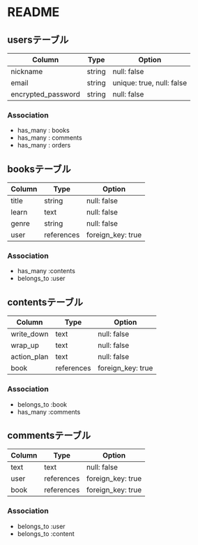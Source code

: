 # README
## usersテーブル
| Column             | Type    | Option                    |
| ------------------ | ------- | ------------------------- |
| nickname           | string  | null: false               |
| email              | string  | unique: true, null: false |
| encrypted_password | string  | null: false               |

### Association
- has_many : books
- has_many : comments
- has_many : orders

## booksテーブル
| Column   | Type       | Option            |
| -------- | ---------- | ----------------- |
| title    | string     | null: false       |
| learn    | text       | null: false       |
| genre    | string     | null: false       |
| user     | references | foreign_key: true |

### Association
- has_many :contents
- belongs_to :user

## contentsテーブル
| Column      | Type       | Option            |
| ----------- | ---------- | ----------------- |
| write_down  | text       | null: false       |
| wrap_up     | text       | null: false       |
| action_plan | text       | null: false       |
| book        | references | foreign_key: true |

### Association
- belongs_to :book
- has_many :comments

## commentsテーブル
| Column | Type       | Option            |
| ------ | ---------- | ----------------- |
| text   | text       | null: false       |
| user   | references | foreign_key: true |
| book   | references | foreign_key: true |


### Association
- belongs_to :user
- belongs_to :content